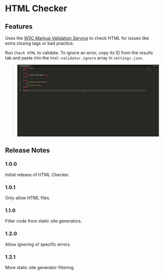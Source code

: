 # HTML Checker

## Features

Uses the [W3C Markup Validation Service](https://validator.w3.org/nu#textarea) to check HTML for issues like extra closing tags or bad practice.

Run ```Check HTML``` to validate.
To ignore an error, copy its ID from the results tab and paste into the ```html-validator.ignore``` array in ```settings.json```.

> ![Example](https://raw.githubusercontent.com/Narlotl/html-validator/main/example.gif "Example")

## Release Notes

### 1.0.0

Initial release of HTML Checker.

### 1.0.1

Only allow HTML files.

### 1.1.0

Filter code from static site generators.

### 1.2.0

Allow ignoring of specific errors.

### 1.2.1

More static site generator filtering.